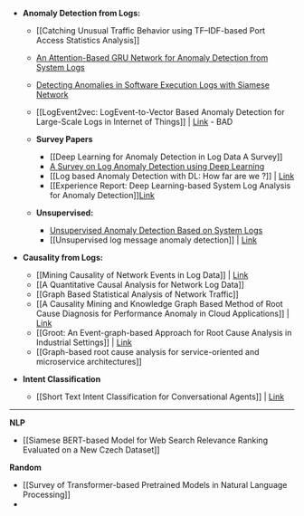 - **Anomaly Detection from Logs:**
	- [[Catching Unusual Traffic Behavior using TF–IDF-based Port Access Statistics Analysis]]
	- [An Attention-Based GRU Network for Anomaly Detection from System Logs](https://www.jstage.jst.go.jp/article/transinf/E103.D/8/E103.D_2020EDL8016/_pdf/-char/en)
	- [Detecting Anomalies in Software Execution Logs with Siamese Network](https://arxiv.org/abs/2102.01452)
	- [[LogEvent2vec: LogEvent-to-Vector Based Anomaly Detection for Large-Scale Logs in Internet of Things]] | [Link](https://www.mdpi.com/1424-8220/20/9/2451/htm) - BAD

	- **Survey Papers**
		- [[Deep Learning for Anomaly Detection in Log Data A Survey]]
		- [A Survey on Log Anomaly Detection using Deep Learning](https://ieeexplore.ieee.org/stamp/stamp.jsp?tp=&arnumber=9197818&tag=1)
		- [[Log based Anomaly Detection with DL: How far are we ?]] | [Link](https://arxiv.org/pdf/2202.04301.pdf)
		- [[Experience Report: Deep Learning-based System Log Analysis for Anomaly Detection]][Link](https://arxiv.org/pdf/2107.05908.pdf)
	
	- **Unsupervised:**
		- [Unsupervised Anomaly Detection Based on System Logs](http://ksiresearch.org/seke/seke21paper/paper126.pdf)
		- [[Unsupervised log message anomaly detection]] | [Link](https://reader.elsevier.com/reader/sd/pii/S2405959520300643?token=8FA2016C2781EA964A63B12A60135152B58AC480D31681CE7DCF0A995812E6B6E2F3EF29A162D9D0210A0138AA49BD0D&originRegion=us-east-1&originCreation=20220810035547)


- **Causality from Logs:**
	- [[Mining Causality of Network Events in Log Data]] | [Link](https://ieeexplore.ieee.org/document/8122062)
	- [[A Quantitative Causal Analysis for Network Log Data]]
	- [[Graph Based Statistical Analysis of Network Traffic]]
	- [[A Causality Mining and Knowledge Graph Based Method of Root Cause Diagnosis for Performance Anomaly in Cloud Applications]] | [Link](https://mdpi-res.com/d_attachment/applsci/applsci-10-02166/article_deploy/applsci-10-02166.pdf)
	- [[Groot: An Event-graph-based Approach for Root Cause Analysis in Industrial Settings]] | [Link](https://arxiv.org/pdf/2108.00344.pdf)
	- [[Graph-based root cause analysis for service-oriented and microservice architectures]]


- **Intent Classification**
	- [[Short Text Intent Classification for Conversational Agents]] | [Link](https://drive.google.com/file/d/1-rhAWH8M5-9U-W5MFTx7aYVxs4WQILSr/view?usp=sharing)

---

**NLP**
- [[Siamese BERT-based Model for Web Search Relevance Ranking Evaluated on a New Czech Dataset]]


**Random**
- [[Survey of Transformer-based Pretrained Models in Natural Language Processing]]
- 